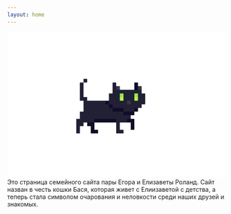```yaml
---
layout: home
---
```

<center> <img src="cat.gif" alt="cat"> </center>
Это страница семейного сайта пары Егора и Елизаветы Роланд. Сайт назван в честь кошки Бася, которая живет с Елиизаветой с детства, а теперь стала символом очарования и неловкости среди наших друзей и знакомых.
